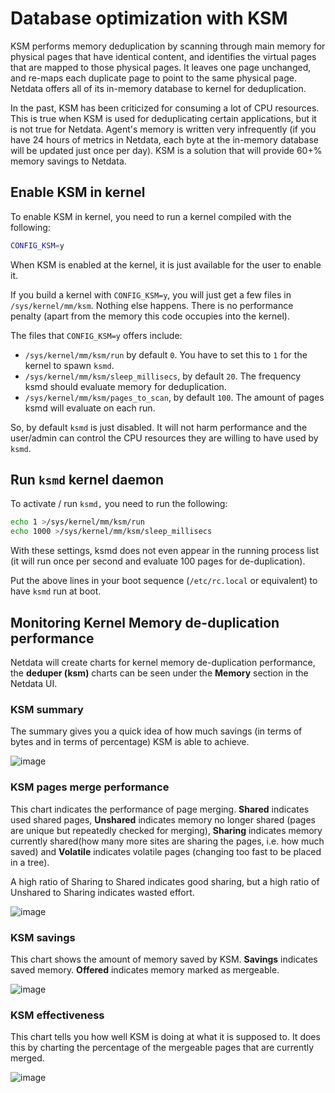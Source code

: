 # Database optimization with KSM

KSM performs memory deduplication by scanning through main memory for physical pages that have identical content, and
identifies the virtual pages that are mapped to those physical pages. It leaves one page unchanged, and re-maps each
duplicate page to point to the same physical page. Netdata offers all of its in-memory database to kernel for
deduplication.

In the past, KSM has been criticized for consuming a lot of CPU resources. This is true when KSM is used for
deduplicating certain applications, but it is not true for Netdata. Agent's memory is written very infrequently
(if you have 24 hours of metrics in Netdata, each byte at the in-memory database will be updated just once per day). KSM
is a solution that will provide 60+% memory savings to Netdata.

## Enable KSM in kernel

To enable KSM in kernel, you need to run a kernel compiled with the following:

```sh
CONFIG_KSM=y
```

When KSM is enabled at the kernel, it is just available for the user to enable it.

If you build a kernel with `CONFIG_KSM=y`, you will just get a few files in `/sys/kernel/mm/ksm`. Nothing else
happens. There is no performance penalty (apart from the memory this code occupies into the kernel).

The files that `CONFIG_KSM=y` offers include:

- `/sys/kernel/mm/ksm/run` by default `0`. You have to set this to `1` for the kernel to spawn `ksmd`.
- `/sys/kernel/mm/ksm/sleep_millisecs`, by default `20`. The frequency ksmd should evaluate memory for deduplication.
- `/sys/kernel/mm/ksm/pages_to_scan`, by default `100`. The amount of pages ksmd will evaluate on each run.

So, by default `ksmd` is just disabled. It will not harm performance and the user/admin can control the CPU resources
they are willing to have used by `ksmd`.

## Run `ksmd` kernel daemon

To activate / run `ksmd,` you need to run the following:

```sh
echo 1 >/sys/kernel/mm/ksm/run
echo 1000 >/sys/kernel/mm/ksm/sleep_millisecs
```

With these settings, ksmd does not even appear in the running process list (it will run once per second and evaluate 100
pages for de-duplication).

Put the above lines in your boot sequence (`/etc/rc.local` or equivalent) to have `ksmd` run at boot.

## Monitoring Kernel Memory de-duplication performance

Netdata will create charts for kernel memory de-duplication performance, the **deduper (ksm)** charts can be seen under the **Memory** section in the Netdata UI.

### KSM summary

The summary gives you a quick idea of how much savings (in terms of bytes and in terms of percentage) KSM is able to achieve.

![image](https://user-images.githubusercontent.com/24860547/199454880-123ae7c4-071a-4811-95b8-18cf4e4f60a2.png)

### KSM pages merge performance

This chart indicates the performance of page merging. **Shared** indicates used shared pages, **Unshared** indicates memory no longer shared (pages are unique but repeatedly checked for merging), **Sharing** indicates memory currently shared(how many more sites are sharing the pages, i.e. how much saved) and **Volatile** indicates volatile pages (changing too fast to be placed in a tree).

A high ratio of Sharing to Shared indicates good sharing, but a high ratio of Unshared to Sharing indicates wasted effort.

![image](https://user-images.githubusercontent.com/24860547/199455374-d63fd2c2-e12b-4ddf-947b-35371215eb05.png)

### KSM savings

This chart shows the amount of memory saved by KSM. **Savings** indicates saved memory. **Offered** indicates memory marked as mergeable.

![image](https://user-images.githubusercontent.com/24860547/199455604-43cd9248-1f6e-4c31-be56-e0b9e432f48a.png)

### KSM effectiveness

This chart tells you how well KSM is doing at what it is supposed to. It does this by charting the percentage of the mergeable pages that are currently merged.

![image](https://user-images.githubusercontent.com/24860547/199455770-4d7991ff-6b7e-4d96-9d23-33ffc572b370.png)
